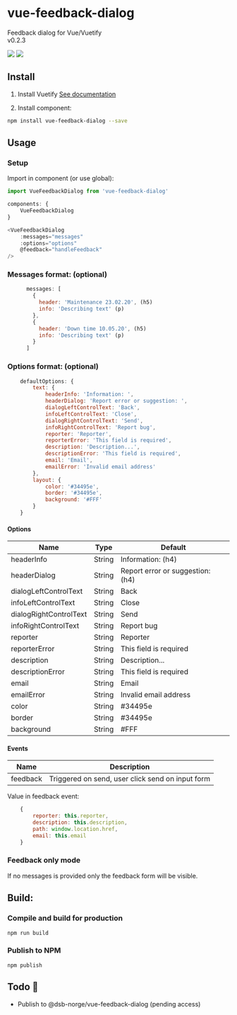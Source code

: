 # vue-feedback-dialog
Feedback dialog for Vue/Vuetify<br>
v0.2.3

<img src="https://img.shields.io/badge/license-MIT-green.svg" /> <img src="https://img.shields.io/badge/dependencies-0-brightgreen.svg" />

## Install

1. Install Vuetify
[See documentation](https://vuetifyjs.com/en/getting-started/quick-start)

2. Install component:
```bash
npm install vue-feedback-dialog --save
```

## Usage

### Setup
Import in component (or use global):
```javascript
import VueFeedbackDialog from 'vue-feedback-dialog'

components: {
    VueFeedbackDialog
}

<VueFeedbackDialog
    :messages="messages"
    :options="options"
    @feedback="handleFeedback"
/>

```

### Messages format: (optional)

```javascript
      messages: [
        {
          header: 'Maintenance 23.02.20', (h5)
          info: 'Describing text' (p)
        },
        {
          header: 'Down time 10.05.20', (h5)
          info: 'Describing text' (p)
        }
      ]

```

### Options format: (optional)

```javascript
    defaultOptions: {
        text: {
            headerInfo: 'Information: ',
            headerDialog: 'Report error or suggestion: ',
            dialogLeftControlText: 'Back',
            infoLeftControlText: 'Close',
            dialogRightControlText: 'Send',
            infoRightControlText: 'Report bug',
            reporter: 'Reporter',
            reporterError: 'This field is required',
            description: 'Description...',
            descriptionError: 'This field is required',
            email: 'Email',
            emailError: 'Invalid email address'
        },
        layout: {
            color: '#34495e',
            border: '#34495e',
            background: '#FFF'
        }
    }
```

#### Options

| Name                  | Type      | Default |
| ---                   | ---       | --- |
| headerInfo            | String    | Information: (h4) |
| headerDialog          | String    | Report error or suggestion: (h4) |
| dialogLeftControlText | String    | Back |
| infoLeftControlText   | String    | Close |
| dialogRightControlText| String    | Send |
| infoRightControlText  | String    | Report bug |
| reporter              | String    | Reporter |
| reporterError         | String    | This field is required |
| description           | String    | Description... |
| descriptionError      | String    | This field is required |
| email                 | String    | Email |
| emailError            | String    | Invalid email address |
| color                 | String    | #34495e |
| border                | String    | #34495e |
| background            | String    | #FFF  |

#### Events

| Name   | Description              |
| ---    | ---                      |
| feedback | Triggered on send, user click send on input form |

Value in feedback event:
```javascript
    {
        reporter: this.reporter,
        description: this.description,
        path: window.location.href,
        email: this.email
    }
```

### Feedback only mode
If no messages is provided only the feedback form will be visible.

## Build:

### Compile and build for production
```
npm run build
```

### Publish to NPM
```
npm publish
```

## Todo 📌  
* Publish to @dsb-norge/vue-feedback-dialog (pending access)
